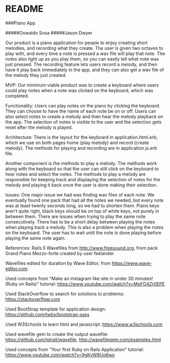 # README

###Piano App 

#####Oswaldo Sosa 
#####Jason Dwyer

Our product is a piano application for people to enjoy creating short melodies, and recording what they create. The user is given two octaves to play with, and every time a note is pressed a wav file will play that note. The notes also light up as you play them, so you can easily tell what note was just pressed. The recording feature lets users record a melody, and then have it play back immediately in the app, and they can also get a wav file of the melody they just created. 

MVP:
Our minimum viable product was to create a keyboard where users could play notes when a note was clicked on the keyboard, which was completed. 

Functionality: 
Users can play notes on the piano by clicking the keyboard. They can choose to have the name of each note be on or off. Users can also select notes to create a melody and then hear the melody playback on the app. The selection of notes is visible to the user and the selection gets reset after the melody is played.

Architecture: 
There is the layout for the keyboard in application.html.erb, which we use on both pages home (play melody) and record (create melody). The methods for playing and recording are in application.js.erb file. 

Another component is the methods to play a melody. The methods work along with the keyboard so that the user can still click on the keyboard to hear notes and select the notes. The methods to play a melody are responsible for keeping track and displaying the selection of notes for the melody and playing it back once the user is done making their selection.

Issues: 
One major issue we had was finding wav files of each note. We eventually found one pack that had all the notes we needed, but every note was at least twenty seconds long, so we had to shorten them. 
Piano keys aren’t quite right, black keys should be on top of white keys, not purely in between them. 
There are issues when trying to play the same note consecutively. There has to be a short delay between playing the notes when playing back a melody. This is also a problem when playing the notes on the keyboard. The user has to wait until the note is done playing before playing the same note again.

References: 
Rails 5
Wavefiles from http://www.freesound.org, from pack Grand Piano Mezzo-forte created by user feelander. 

Wavefiles edited for duration by Wave Editor, from https://www.wave-editor.com 

Used concepts from “Make an instagram like site in under 30 minutes! (Ruby on Rails)” tutorial:
https://www.youtube.com/watch?v=MpFO4Zr0EPE

Used StackOverflow to search for solutions to problems: https://stackoverflow.com

Used BootStrap template for application design: https://github.com/twbs/bootstrap-sass

Used W3Schools to learn html and javascript: https://www.w3schools.com

Used wavefile gem to create the output wavefile: https://github.com/jstrait/wavefile, http://wavefilegem.com/examples.html

Used concepts from “Your first Ruby on Rails Application” tutorial: https://www.youtube.com/watch?v=9gKyW9Uq6wo
